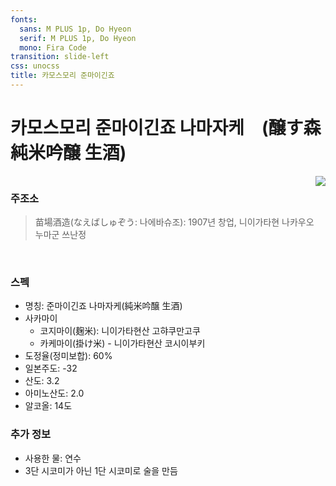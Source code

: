 ```yaml
---
fonts:
  sans: M PLUS 1p, Do Hyeon
  serif: M PLUS 1p, Do Hyeon
  mono: Fira Code
transition: slide-left
css: unocss
title: 카모스모리 준마이긴죠
---
```


# 카모스모리 준마이긴죠 나마자케　(醸す森 純米吟醸 生酒)

<div style="display: flex; justify-content: space-between">
  <div>
    <h3>
     주조소
    </h3>
    <blockquote>苗場酒造(なえばしゅぞう: 나에바슈조): 1907년 창업, 니이가타현 나카우오누마군 쓰난정 </blockquote>
    <br>
    <h3>스펙</h3>
    <ul>
      <li>명칭: 준마이긴죠 나마자케(純米吟醸 生酒)</li>
      <li>
        사카마이
        <ul>
          <li>
            코지마이(麹米): 니이가타현산 고햐쿠만고쿠 
          </li>
          <li>
            카케마이(掛け米) - 니이가타현산 코시이부키
          </li>
        </ul>
      </li>
      <li>
        도정율(정미보합): 60%
      </li>
      <li>
        일본주도: -32
      </li>
      <li>
        산도: 3.2
      </li>
      <li>
        아미노산도: 2.0
      </li>
      <li>
        알코올: 14도
      </li>
    </ul>
    <h3>추가 정보</h3>
    <ul>
      <li>사용한 물: 연수</li>
      <li>3단 시코미가 아닌 1단 시코미로 술을 만듬</li>
    </ul>
  </div>
  <div>
    <img src="/images/kamosumori.png" class="h-80 rounded shadow">
  </div>
</div>

